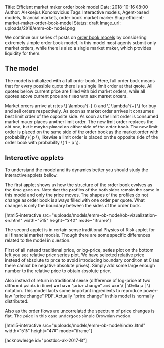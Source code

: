 Title: Efficient market maker order book model
Date: 2018-10-16 08:00
Author: Aleksejus Kononovicius
Tags: Interactive models, Agent-based models, financial markets, order book, market marker
Slug: efficient-market-maker-order-book-model
Status: draft
Image_url: uploads/2018/emm-ob-model.png

We continue our series of posts on [order book models](/tag/order-book/) by
considering extremely simple order book model. In this model most agents
submit only market orders, while there is also a single market maker, which
provides liquidity for them.<!--more-->

## The model

The model is initialized with a full order book. Here, full order book means
that for every possible quote there is a single limit order at that quote. All
quotes bellow current price are filled with bid market orders, while all quotes
above current price are filled with ask market orders.

Market orders arrive at rates \\\( \lambda^{-} \\\) and \\\( \lambda^{+} \\\) for
buy and sell orders respectively. As soon as market order arrives it consumes
best limit order of the opposite side. As soon as the limit order is consumed
market maker places another limit order. The new limit order replaces the old
one, but it maybe placed on either side of the order book. The new limit order
is placed on the same side of the order book as the market order with
probability \\\( p \\\), likewise a limit order is placed on the opposite side
of the order book with probability \\\( 1 - p \\\).

## Interactive applets

To understand the model and its dynamics better you should study the interactive
applets bellow.

The first applet shows us how the structure of the order book evolves as the
time goes on. Note that the profiles of the both sides remain the same in this
model and only the price moves. The shapes of the profiles do not change as
order book is always filled with one order per quote. What changes is only the
boundary between the sides of the order book.

[html5-interactive
src="/uploads/models/emm-ob-model/ob-vizualization-en.html"
width="515" height="340" mode="iframe"]

The second applet is in certain sense traditional Physics of Risk applet for all
financial market models. Though there are some specific differences related to
the model in question.

First of all instead traditional price, or log-price, series plot on the bottom
left you see relative price series plot. We have selected relative price
instead of absolute to price to avoid introducing boundary condition at 0 (as
there cannot be negative absolute prices). Simply add some large enough number
to the relative price to obtain absolute price.

Also instead of return in traditional sense (difference of log-price
at two different points in time) we have "price change" and use
\\\( | \Delta p | \\\) notation. This model lacks some important ingredients
to reproduce power-law "price change" PDF. Actually "price change" in this
model is normally distributed.

Also as the order flows are uncorrelated the spectrum of price changes is flat.
The price in this case undergoes simple Brownian motion.

[html5-interactive
src="/uploads/models/emm-ob-model/index.html" width="515"
height="470" mode="iframe"]

[acknowledge id="postdoc-ak-2017-lit"]
